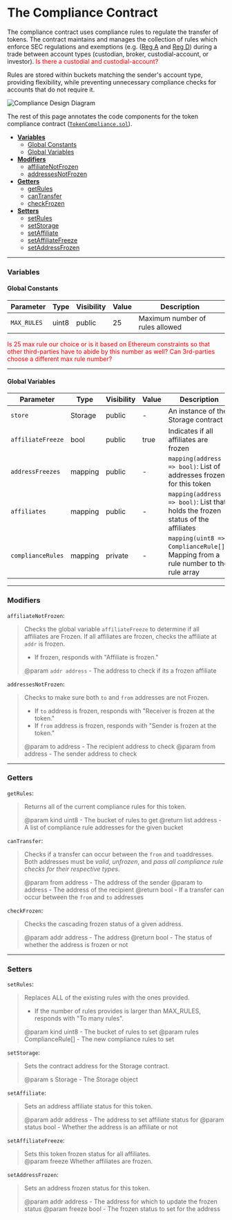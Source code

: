 # The Compliance Contract
The compliance contract uses compliance rules to regulate the transfer of tokens. The contract maintains and manages
the collection of rules which enforce SEC regulations and exemptions
(e.g. ([Reg A](reg-a) and [Reg D](reg-d)) during a trade between account types (custodian, broker, custodial-account,
or investor).
<span style="color:red">Is there a custodial and custodial-account?</span>

Rules are stored within buckets matching the sender's account type, providing flexibility, while preventing
unnecessary compliance checks for accounts that do not require it.

![Compliance Design Diagram][design]

The rest of this page annotates the code components for the token compliance contract
([`TokenCompliance.sol`](../../contracts/compliance/T0kenCompliance.sol)).

* **[Variables](#variables)**
    * [Global Constants](#globalconstants)
    * [Global Variables](#globalvariables)
* **[Modifiers](#modifiers)**
    * [affiliateNotFrozen](#modifieraffiliatenotfrozen)
    * [addressesNotFrozen](#moddifieraddressesnotfrozen)
* **[Getters](#getters)**
    * [getRules](#gettergetrules)
    * [canTransfer](#gettercantransfer)
    * [checkFrozen](#gettercheckfrozen)
* **[Setters](#setters)**
    * [setRules](#settersetrules)
    * [setStorage](#settersetstorage)
    * [setAffiliate](#settersetaffiliate)
    * [setAffiliateFreeze](#setAffiliateFreeze)    
    * [setAddressFrozen](#settersetaddressfrozen)


---
<a id="variables"></a>
### Variables

<a id="globalconstants"></a>
#### Global Constants
Parameter           | Type    | Visibility    | Value           | Description
------------------- | ------- | ------------- | --------------- | ----------------
`MAX_RULES`         | uint8   | public        | 25              | Maximum number of rules allowed
<span style="color:red">Is 25 max rule our choice or is it based on Ethereum constraints so that other third-parties have to abide by this number as well? Can 3rd-parties choose a different max rule number?
____

<a id="globalvariables"></a>
#### Global Variables
Parameter           | Type       | Visibility    | Value   | Description
------------------- | ---------- | ------------- | ------- | -----------------------
`store`             | Storage    | public        |      -   | An instance of the Storage contract
`affiliateFreeze`   | bool       | public        | true    | Indicates if all affiliates are frozen
`addressFreezes`    | mapping    | public        |    -     | `mapping(address => bool)`: List of addresses frozen for this token
`affiliates`        | mapping    | public        |     -    | `mapping(address => bool)`: List that holds the frozen status of the affiliates
`complianceRules`   | mapping    | private       |       -  | `mapping(uint8 => ComplianceRule[])`: Mapping from a rule number to the rule array

____

<a id="modifiers"></a>
### Modifiers
<a id="modifieraffiliatenotfrozen"></a>
`affiliateNotFrozen`:
> Checks the global variable `affiliateFreeze` to determine if all affiliates are Frozen.
> If all affiliates are frozen, checks the affiliate at `addr` is frozen.
> * If frozen, responds with "Affiliate is frozen."
>
>@param `addr address` - The address to check if its a frozen affiliate

<a id="moddifieraddressesnotfrozen"></a>
`addressesNotFrozen`:
> Checks to make sure both `to` and `from` addresses are not Frozen.
> * If `to` address is frozen, responds with "Receiver is frozen at the token."  
> * If `from` address is frozen, responds with "Sender is frozen at the token."
>
> @param to address - The recipient address to check
> @param from address - The sender address to check


-----
<a id="getters"></a>
### Getters

<a id="gettergetrules"></a>
`getRules`:
>  Returns all of the current compliance rules for this token.
>
> @param kind uint8 - The bucket of rules to get
> @return list address - A list of compliance rule addresses for the given bucket


<a id="gettercantransfer"></a>
`canTransfer`:
> Checks if a transfer can occur between the `from` and `to`addresses.
> Both addresses must be *valid*, *unfrozen*, and *pass all compliance rule checks for their respective types*.
>
> @param from address - The address of the sender
> @param to address - The address of the recipient
> @return bool - If a transfer can occur between the `from` and `to` addresses


<a id="gettercheckfrozen"></a>
`checkFrozen`:
> Checks the cascading frozen status of a given address.
>
> @param addr address - The address
> @return bool - The status of whether the address is frozen or not

-----
<a id="setters"></a>
### Setters

<a id="settersetrules"></a>
`setRules`:
>Replaces ALL of the existing rules with the ones provided.
> * If the number of rules provides is larger than MAX_RULES, responds with "To many rules".
>
>@param kind uint8 - The bucket of rules to set
>@param rules ComplianceRule[] - The new compliance rules to set
>

<a id="settersetstorage"></a>
`setStorage`:
> Sets the contract address for the Storage contract.
>
> @param s Storage - The Storage object


<a id="settersetaffiliate"></a>
`setAffiliate`:
>Sets an address affiliate status for this token.
>
>@param addr address - The address to set affiliate status for
>@param status bool - Whether the address is an affiliate or not

<a id="setAffiliateFreeze"></a>
`setAffiliateFreeze`:
> Sets this token frozen status for all affiliates.  
> @param freeze Whether affiliates are frozen.

<a id="settersetaddressfrozen"></a>
`setAddressFrozen`:
>Sets an address frozen status for this token.
>
>@param addr address - The address for which to update the frozen status
>@param freeze bool - The frozen status to set for the address


[design]: http://www.plantuml.com/plantuml/png/fLDFQy8m53-RJn7OPKCA-m15b6sU70Dri5jvfgzTQKmbBqwczBilKREqMV6odl9-V_B-l7HA1hJPRoLZEn0rbCWNrOPucYvH652bnCc4dzX8I23YRmS56uaE68rvSr2exIdBE7wXCiIpp8Ods93H84phzAZN6XGLg3Nczm-MJ-pd_EQAdqMEQPdFisX4tKbKaGCm3sP2Su7wlcUqcPllZhMkf1o-EzAsh6M-lJH9kbVrS6zdNX0JNQF3RWh2s9-QxKvMe0J-7Nwb3Ee2H5UrtF_sA43v6VjMXnpyT7DNippNI3JNpH5LRr7SJZjc7LoYSLNGDQGG3bRb5x1-h555POtvw-mZMxulNbRd28gYihJ1kKOyuWNp9JY4-Z8N9bpqfaDH2olJQ2WnL3lpxXZoUGFn__v7TrnyegZ33V6BY-R21jxBe2uS1sasHPMxF_m7
